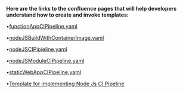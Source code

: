 **Here are the links to the confluence pages that will help developers understand how to create and invoke templates:**

•[functionAppCIPipeline.yaml](https://lennar.atlassian.net/wiki/spaces/PLAT/pages/653394023/Template+for+Function+App+CI+Pipeline+Task)

•[nodeJSBuildWithContainerImage.yaml](https://lennar.atlassian.net/wiki/spaces/PLAT/pages/653394080/Template+for+Node+Js+Build+With+Container+Image) 

•[nodeJSCIPipieline.yaml](https://lennar.atlassian.net/wiki/spaces/PLAT/pages/653656205/Template+for+NodeJs+CI+Pipeline+Task) 

•[nodeJSModuleCIPipeline.yaml](https://lennar.atlassian.net/wiki/spaces/PLAT/pages/653656226/Template+for+Node+Js+Module+CI+Pipeline+Task) 

•[staticWebAppCIPipeline.yaml](https://lennar.atlassian.net/wiki/spaces/PLAT/pages/614334467/Template+for+Static+Web+App+CI)

•[Template for implementing Node Js CI Pipeline](https://lennar.atlassian.net/wiki/spaces/PLAT/pages/649789462/Template+for+implementing+Node+Js+CI+Pipeline)
